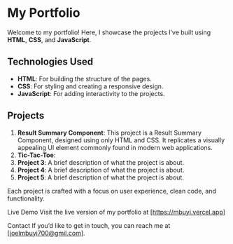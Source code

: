 # My Portfolio

Welcome to my portfolio! Here, I showcase the projects I’ve built using **HTML**, **CSS**, and **JavaScript**.

## Technologies Used
- **HTML**: For building the structure of the pages.
- **CSS**: For styling and creating a responsive design.
- **JavaScript**: For adding interactivity to the projects.

## Projects
1. **Result Summary Component**: This project is a Result Summary Component, designed using only HTML and CSS. It replicates a visually appealing UI element commonly found in modern web applications.
2. **Tic-Tac-Toe**: 
3. **Project 3**: A brief description of what the project is about.
4. **Project 4**: A brief description of what the project is about.
5. **Project 5**: A brief description of what the project is about.

Each project is crafted with a focus on user experience, clean code, and functionality.

Live Demo
Visit the live version of my portfolio at [https://mbuyi.vercel.app]

Contact
If you’d like to get in touch, you can reach me at [joelmbuyi700@gmil.com].
